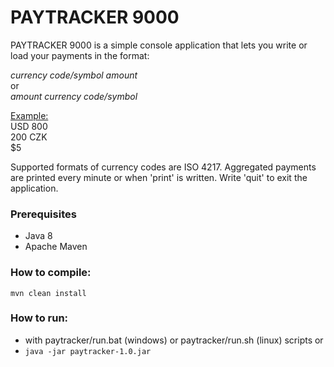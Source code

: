 # PAYTRACKER 9000
PAYTRACKER 9000 is a simple console application that lets you write or load your payments in the format:

<em>currency code/symbol amount</em> \
or \
<em>amount currency code/symbol</em>

<u>Example:</u> \
USD 800 \
200 CZK \
$5

Supported formats of currency codes are ISO 4217. Aggregated payments are printed every minute or when 'print' is written. Write 'quit' to exit the application. 
<h3>Prerequisites</h3>
<ul>
    <li> Java 8 </li>
    <li> Apache Maven </li>   
</ul>

<h3>How to compile:</h3> 
<code>mvn clean install</code>

<h3>How to run:</h3>
<ul>
    <li> with paytracker/run.bat (windows) or paytracker/run.sh (linux) scripts or </li>
    <li> <code>java -jar paytracker-1.0.jar</code></li>
</ul>
